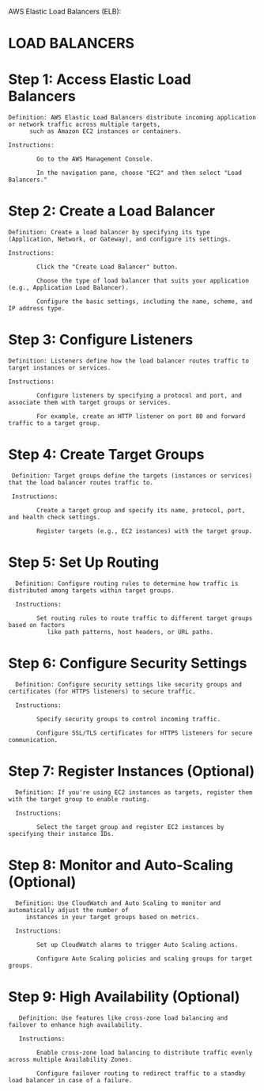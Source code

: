 AWS Elastic Load Balancers (ELB):

# LOAD BALANCERS

# Step 1: Access Elastic Load Balancers
    Definition: AWS Elastic Load Balancers distribute incoming application or network traffic across multiple targets, 
          such as Amazon EC2 instances or containers.

    Instructions:

            Go to the AWS Management Console.

            In the navigation pane, choose "EC2" and then select "Load Balancers."

# Step 2: Create a Load Balancer
    Definition: Create a load balancer by specifying its type (Application, Network, or Gateway), and configure its settings.

    Instructions:

            Click the "Create Load Balancer" button.

            Choose the type of load balancer that suits your application (e.g., Application Load Balancer).

            Configure the basic settings, including the name, scheme, and IP address type.

# Step 3: Configure Listeners
    Definition: Listeners define how the load balancer routes traffic to target instances or services.

    Instructions:

            Configure listeners by specifying a protocol and port, and associate them with target groups or services.

            For example, create an HTTP listener on port 80 and forward traffic to a target group.

# Step 4: Create Target Groups
     Definition: Target groups define the targets (instances or services) that the load balancer routes traffic to.

     Instructions:

            Create a target group and specify its name, protocol, port, and health check settings.

            Register targets (e.g., EC2 instances) with the target group.

# Step 5: Set Up Routing
      Definition: Configure routing rules to determine how traffic is distributed among targets within target groups.

      Instructions:

            Set routing rules to route traffic to different target groups based on factors 
               like path patterns, host headers, or URL paths.

# Step 6: Configure Security Settings
      Definition: Configure security settings like security groups and certificates (for HTTPS listeners) to secure traffic.

      Instructions:

            Specify security groups to control incoming traffic.

            Configure SSL/TLS certificates for HTTPS listeners for secure communication.

# Step 7: Register Instances (Optional)
      Definition: If you're using EC2 instances as targets, register them with the target group to enable routing.

      Instructions:

            Select the target group and register EC2 instances by specifying their instance IDs.

# Step 8: Monitor and Auto-Scaling (Optional)
      Definition: Use CloudWatch and Auto Scaling to monitor and automatically adjust the number of 
         instances in your target groups based on metrics.

      Instructions:

            Set up CloudWatch alarms to trigger Auto Scaling actions.

            Configure Auto Scaling policies and scaling groups for target groups.

# Step 9: High Availability (Optional)
       Definition: Use features like cross-zone load balancing and failover to enhance high availability.

       Instructions:

            Enable cross-zone load balancing to distribute traffic evenly across multiple Availability Zones.

            Configure failover routing to redirect traffic to a standby load balancer in case of a failure.

